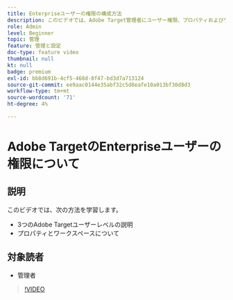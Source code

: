 ```yaml
---
title: Enterpriseユーザーの権限の構成方法
description: このビデオでは、Adobe Target管理者にユーザー権限、プロパティおよびワークスペースについて説明します。 様々なユーザーレベルと、プロパティおよびワークスペースを使用してユーザーアクセスを制御する方法については、このビデオをご覧ください。
role: Admin
level: Beginner
topic: 管理
feature: 管理と設定
doc-type: feature video
thumbnail: null
kt: null
badge: premium
exl-id: bb8d691b-4cf5-468d-8f47-bd3d7a713124
source-git-commit: ee9aac0144e35abf32c5d8eafe10a013bf30d8d3
workflow-type: tm+mt
source-wordcount: '71'
ht-degree: 4%

---
```


# Adobe TargetのEnterpriseユーザーの権限について

## 説明

このビデオでは、次の方法を学習します。

* 3つのAdobe Targetユーザーレベルの説明
* プロパティとワークスペースについて

## 対象読者

* 管理者

>[!VIDEO](https://video.tv.adobe.com/v/19042/?quality=12)
